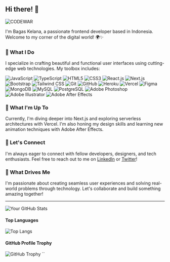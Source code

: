 ## Hi there! 👋
![CODEWAR](https://www.codewars.com/users/BagasKelana/badges/large)

I'm Bagas Kelana, a passionate frontend developer based in Indonesia. Welcome to my corner of the digital world! 🌍✨

### 💼 What I Do

I specialize in crafting beautiful and functional user interfaces using cutting-edge web technologies. My toolbox includes:

![JavaScript](https://img.shields.io/badge/-JavaScript-F7DF1E?style=for-the-badge&logo=javascript&logoColor=black) ![TypeScript](https://img.shields.io/badge/-TypeScript-3178C6?style=for-the-badge&logo=typescript&logoColor=white) ![HTML5](https://img.shields.io/badge/-HTML5-E34F26?style=for-the-badge&logo=html5&logoColor=white) ![CSS3](https://img.shields.io/badge/-CSS3-1572B6?style=for-the-badge&logo=css3&logoColor=white) ![React.js](https://img.shields.io/badge/-React-61DAFB?style=for-the-badge&logo=react&logoColor=black) ![Next.js](https://img.shields.io/badge/-Next.js-000000?style=for-the-badge&logo=next.js&logoColor=white) ![Bootstrap](https://img.shields.io/badge/-Bootstrap-563D7C?style=for-the-badge&logo=bootstrap&logoColor=white) ![Tailwind CSS](https://img.shields.io/badge/-Tailwind_CSS-38B2AC?style=for-the-badge&logo=tailwind-css&logoColor=white) ![Git](https://img.shields.io/badge/-Git-F05032?style=for-the-badge&logo=git&logoColor=white) ![GitHub](https://img.shields.io/badge/-GitHub-181717?style=for-the-badge&logo=github&logoColor=white) ![Heroku](https://img.shields.io/badge/-Heroku-430098?style=for-the-badge&logo=heroku&logoColor=white) ![Vercel](https://img.shields.io/badge/-Vercel-000000?style=for-the-badge&logo=vercel&logoColor=white) ![Figma](https://img.shields.io/badge/-Figma-F24E1E?style=for-the-badge&logo=figma&logoColor=white) ![MongoDB](https://img.shields.io/badge/-MongoDB-47A248?style=for-the-badge&logo=mongodb&logoColor=white) ![MySQL](https://img.shields.io/badge/-MySQL-4479A1?style=for-the-badge&logo=mysql&logoColor=white) ![PostgreSQL](https://img.shields.io/badge/-PostgreSQL-336791?style=for-the-badge&logo=postgresql&logoColor=white) ![Adobe Photoshop](https://img.shields.io/badge/-Photoshop-31A8FF?style=for-the-badge&logo=adobe-photoshop&logoColor=white) ![Adobe Illustrator](https://img.shields.io/badge/-Illustrator-FF9A00?style=for-the-badge&logo=adobe-illustrator&logoColor=white) ![Adobe After Effects](https://img.shields.io/badge/-After_Effects-9999FF?style=for-the-badge&logo=adobe-after-effects&logoColor=white)

### 🌱 What I'm Up To

Currently, I'm diving deeper into Next.js and exploring serverless architectures with Vercel. I'm also honing my design skills and learning new animation techniques with Adobe After Effects.

### 🤝 Let's Connect

I'm always eager to connect with fellow developers, designers, and tech enthusiasts. Feel free to reach out to me on [LinkedIn](https://www.linkedin.com) or [Twitter](https://twitter.com)!

### 🎯 What Drives Me

I'm passionate about creating seamless user experiences and solving real-world problems through technology. Let's collaborate and build something amazing together!

---


![Your GitHub Stats](https://github-readme-stats.vercel.app/api?username=BagasKelana&show_icons=true&theme=cyberpunk) 

#### Top Languages

![Top Langs](https://github-readme-stats.vercel.app/api/top-langs/?username=BagasKelana&layout=compact&theme=cyberpunk)

#### GitHub Profile Trophy

![GitHub Trophy](https://github-profile-trophy.vercel.app/?username=BagasKelana&theme=cyberpunk)
``
